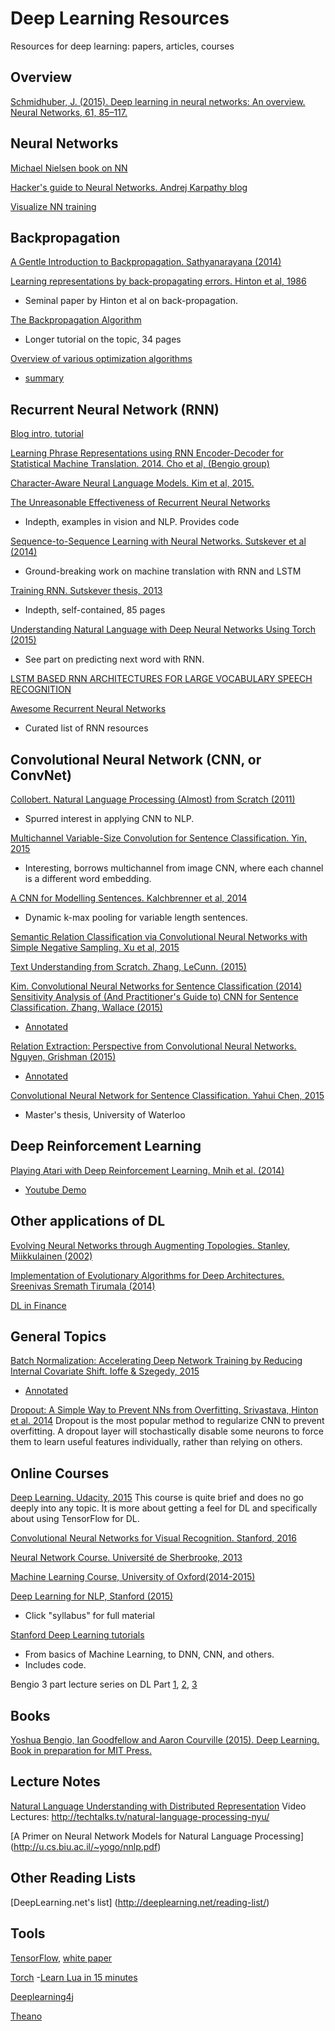 # Deep Learning Resources
Resources for deep learning: papers, articles, courses  

## Overview
[Schmidhuber, J. (2015). Deep learning in neural networks: An overview. Neural Networks, 61, 85–117.](http://arxiv.org/abs/1404.7828)

## Neural Networks

[Michael Nielsen book on NN](http://neuralnetworksanddeeplearning.com/chap1.html)

[Hacker's guide to Neural Networks. Andrej Karpathy blog](http://karpathy.github.io/neuralnets/)

[Visualize NN training](http://experiments.mostafa.io/public/ffbpann/)

## Backpropagation

[A Gentle Introduction to Backpropagation. Sathyanarayana (2014)](http://numericinsight.com/uploads/A_Gentle_Introduction_to_Backpropagation.pdf)

[Learning representations by back-propagating errors. Hinton et al, 1986](http://www.nature.com/nature/journal/v323/n6088/abs/323533a0.html)
- Seminal paper by Hinton et al on back-propagation.

[The Backpropagation Algorithm](http://page.mi.fu-berlin.de/rojas/neural/chapter/K7.pdf)
- Longer tutorial on the topic, 34 pages

[Overview of various optimization algorithms](http://sebastianruder.com/optimizing-gradient-descent/)
- [summary](summaries/overview_optimization.md)

## Recurrent Neural Network (RNN)
[Blog intro, tutorial](http://www.wildml.com/2015/09/recurrent-neural-networks-tutorial-part-1-introduction-to-rnns/)

[Learning Phrase Representations using RNN Encoder-Decoder for Statistical Machine Translation. 2014. Cho et al, (Bengio group)](http://arxiv.org/abs/1406.1078)

[Character-Aware Neural Language Models. Kim et al, 2015.](http://arxiv.org/pdf/1508.06615.pdf)

[The Unreasonable Effectiveness of Recurrent Neural Networks](http://karpathy.github.io/2015/05/21/rnn-effectiveness/)
- Indepth, examples in vision and NLP. Provides code

[Sequence-to-Sequence Learning with Neural Networks. Sutskever et al (2014)](http://papers.nips.cc/paper/5346-sequence-to-sequence-learning-with-neural-networks.pdf)
- Ground-breaking work on machine translation with RNN and LSTM

[Training RNN. Sutskever thesis, 2013](http://www.cs.utoronto.ca/~ilya/pubs/ilya_sutskever_phd_thesis.pdf)
- Indepth, self-contained, 85 pages

[Understanding Natural Language with Deep Neural Networks Using Torch (2015)](http://devblogs.nvidia.com/parallelforall/understanding-natural-language-deep-neural-networks-using-torch/)
- See part on predicting next word with RNN.

[LSTM BASED RNN ARCHITECTURES FOR LARGE VOCABULARY SPEECH RECOGNITION](http://arxiv.org/pdf/1402.1128v1.pdf)

[Awesome Recurrent Neural Networks](https://github.com/kjw0612/awesome-rnn#lectures)
- Curated list of RNN resources

## Convolutional Neural Network (CNN, or ConvNet)

[Collobert. Natural Language Processing (Almost) from Scratch (2011)](http://dl.acm.org/citation.cfm?id=2078186)
- Spurred interest in applying CNN to NLP.

[Multichannel Variable-Size Convolution for Sentence Classification. Yin, 2015](https://aclweb.org/anthology/K/K15/K15-1021.pdf)
- Interesting, borrows multichannel from image CNN, where each channel is a different word embedding.

[A CNN for Modelling Sentences. Kalchbrenner et al, 2014](http://phd.nal.co/papers/Kalchbrenner_DCNN_ACL14)
- Dynamic k-max pooling for variable length sentences. 

[Semantic Relation Classification via Convolutional Neural Networks with Simple Negative Sampling. Xu et al, 2015](http://arxiv.org/pdf/1506.07650v1.pdf)

[Text Understanding from Scratch. Zhang, LeCunn. (2015)](http://arxiv.org/abs/1502.01710)

[Kim. Convolutional Neural Networks for Sentence Classification (2014)](http://arxiv.org/pdf/1408.5882v2.pdf)
[Sensitivity Analysis of (And Practitioner's Guide to) CNN for Sentence Classification. Zhang, Wallace (2015)](http://arxiv.org/pdf/1510.03820v2.pdf)
- [Annotated](https://drive.google.com/open?id=0ByV7wn2NzevOY25JNlJQREVLZEU)

[Relation Extraction: Perspective from Convolutional Neural Networks. Nguyen, Grishman (2015)](http://www.cs.nyu.edu/~thien/pubs/vector15.pdf)
- [Annotated](https://drive.google.com/file/d/0ByV7wn2NzevObzAtV1QyUDl5X2M/view?usp=sharing)

[Convolutional Neural Network for Sentence Classification. Yahui Chen, 2015](https://uwspace.uwaterloo.ca/bitstream/handle/10012/9592/Chen_Yahui.pdf?sequence=3&isAllowed=y)
- Master's thesis, University of Waterloo

## Deep Reinforcement Learning
[Playing Atari with Deep Reinforcement Learning. Mnih et al. (2014)](http://www.cs.toronto.edu/~vmnih/docs/dqn.pdf)
- [Youtube Demo](https://www.youtube.com/watch?v=wfL4L_l4U9A)

## Other applications of DL
[Evolving Neural Networks through Augmenting Topologies. Stanley, Miikkulainen (2002)](http://nn.cs.utexas.edu/downloads/papers/stanley.ec02.pdf)

[Implementation of Evolutionary Algorithms for Deep Architectures. Sreenivas Sremath Tirumala (2014)](http://citeseerx.ist.psu.edu/viewdoc/summary?doi=10.1.1.664.6933)

[DL in Finance](http://arxiv.org/pdf/1602.06561v2.pdf)

## General Topics

[Batch Normalization: Accelerating Deep Network Training by Reducing Internal Covariate Shift. Ioffe & Szegedy, 2015](http://arxiv.org/abs/1502.03167)
- [Annotated](https://drive.google.com/open?id=0ByV7wn2NzevOSW9jVC14VEpSUHc)

[Dropout: A Simple Way to Prevent NNs from Overfitting. Srivastava, Hinton et al. 2014](http://www.cs.toronto.edu/~rsalakhu/papers/srivastava14a.pdf)
Dropout is the most popular method to regularize CNN to prevent overfitting. A dropout layer will stochastically disable some neurons to force them to learn useful features individually, rather than relying on others. 

## Online Courses

[Deep Learning. Udacity, 2015](https://www.udacity.com/course/deep-learning--ud730)
This course is quite brief and does no go deeply into any topic. It is more about getting a feel for DL and specifically about using TensorFlow for DL.

[Convolutional Neural Networks for Visual Recognition. Stanford, 2016](http://cs231n.stanford.edu/)

[Neural Network Course. Université de Sherbrooke, 2013](http://info.usherbrooke.ca/hlarochelle/neural_networks/description.html)

[Machine Learning Course, University of Oxford(2014-2015)](https://www.cs.ox.ac.uk/people/nando.defreitas/machinelearning/)

[Deep Learning for NLP, Stanford (2015)](http://cs224d.stanford.edu/)
- Click "syllabus" for full material

[Stanford Deep Learning tutorials](http://ufldl.stanford.edu/tutorial/)
- From basics of Machine Learning, to DNN, CNN, and others. 
- Includes code. 

Bengio 3 part lecture series on DL
Part [1](https://www.youtube.com/watch?v=JuimBuvEWBg), [2](https://www.youtube.com/watch?v=Fl-W7_z3w3o), [3](https://www.youtube.com/watch?v=_cohR7LAgWA)

## Books

[Yoshua Bengio, Ian Goodfellow and Aaron Courville (2015). Deep Learning. Book in preparation for MIT Press.](http://www.deeplearningbook.org)

## Lecture Notes
[Natural Language Understanding with Distributed Representation](http://arxiv.org/pdf/1511.07916v1.pdf)
Video Lectures: http://techtalks.tv/natural-language-processing-nyu/

[A Primer on Neural Network Models for Natural Language Processing] (http://u.cs.biu.ac.il/~yogo/nnlp.pdf)

## Other Reading Lists
[DeepLearning.net's list]
(http://deeplearning.net/reading-list/)

## Tools
[TensorFlow](https://www.tensorflow.org), [white paper](http://download.tensorflow.org/paper/whitepaper2015.pdf)

[Torch](http://torch.ch)
-[Learn Lua in 15 minutes](http://tylerneylon.com/a/learn-lua/)

[Deeplearning4j](http://deeplearning4j.org)

[Theano](http://deeplearning.net/software/theano/)
